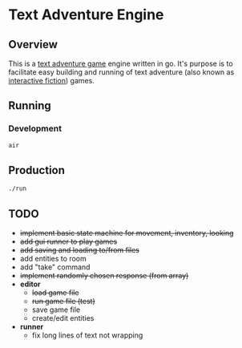# Text Adventure Engine

## Overview
This is a [text adventure game](https://en.wikipedia.org/wiki/Text-based_game) engine written in go. It's purpose is to facilitate easy building and running of text adventure (also known as [interactive fiction](https://en.wikipedia.org/wiki/Interactive_fiction)) games.

## Running
### Development
```bash
air
```

## Production
```bash
./run
```

## TODO
- ~~implement basic state machine for movement, inventory, looking~~
- ~~add gui runner to play games~~
- ~~add saving and loading to/from files~~
- add entities to room
- add "take" command
- ~~implement randomly chosen response (from array)~~
- **editor**
  - ~~load game file~~
  - ~~run game file (test)~~
  - save game file
  - create/edit entities
- **runner**
  - fix long lines of text not wrapping